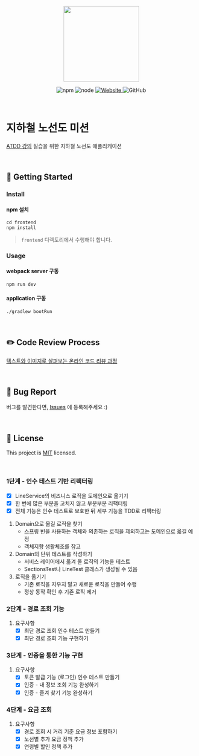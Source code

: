<p align="center">
    <img width="200px;" src="https://raw.githubusercontent.com/woowacourse/atdd-subway-admin-frontend/master/images/main_logo.png"/>
</p>
<p align="center">
  <img alt="npm" src="https://img.shields.io/badge/npm-6.14.15-blue">
  <img alt="node" src="https://img.shields.io/badge/node-14.18.2-blue">
  <a href="https://edu.nextstep.camp/c/R89PYi5H" alt="nextstep atdd">
    <img alt="Website" src="https://img.shields.io/website?url=https%3A%2F%2Fedu.nextstep.camp%2Fc%2FR89PYi5H">
  </a>
  <img alt="GitHub" src="https://img.shields.io/github/license/next-step/atdd-subway-admin">
</p>

<br>

# 지하철 노선도 미션
[ATDD 강의](https://edu.nextstep.camp/c/R89PYi5H) 실습을 위한 지하철 노선도 애플리케이션

<br>

## 🚀 Getting Started

### Install
#### npm 설치
```
cd frontend
npm install
```
> `frontend` 디렉토리에서 수행해야 합니다.

### Usage
#### webpack server 구동
```
npm run dev
```
#### application 구동
```
./gradlew bootRun
```
<br>

## ✏️ Code Review Process
[텍스트와 이미지로 살펴보는 온라인 코드 리뷰 과정](https://github.com/next-step/nextstep-docs/tree/master/codereview)

<br>

## 🐞 Bug Report

버그를 발견한다면, [Issues](https://github.com/next-step/atdd-subway-service/issues) 에 등록해주세요 :)

<br>

## 📝 License

This project is [MIT](https://github.com/next-step/atdd-subway-service/blob/master/LICENSE.md) licensed.

<br>

### 1단계 - 인수 테스트 기반 리팩터링
* [X] LineService의 비즈니스 로직을 도메인으로 옮기기
* [X] 한 번에 많은 부분을 고치지 않고 부분부분 리팩터링
* [X] 전체 기능은 인수 테스트로 보호한 뒤 세부 기능을 TDD로 리팩터링

1. Domain으로 옮길 로직을 찾기
    * 스프링 빈을 사용하는 객체와 의존하는 로직을 제외하고는 도메인으로 옮길 예정
    * 객체지향 생활체조를 참고
2. Domain의 단위 테스트를 작성하기
    * 서비스 레이어에서 옮겨 올 로직의 기능을 테스트
    * SectionsTest나 LineTest 클래스가 생성될 수 있음
3. 로직을 옮기기
    * 기존 로직을 지우지 말고 새로운 로직을 만들어 수행
    * 정상 동작 확인 후 기존 로직 제거

### 2단계 - 경로 조회 기능

1. 요구사항
   - [X] 최단 경로 조회 인수 테스트 만들기
   - [X] 최단 경로 조회 기능 구현하기

### 3단계 - 인증을 통한 기능 구현

1. 요구사항
   - [X] 토큰 발급 기능 (로그인) 인수 테스트 만들기
   - [X] 인증 - 내 정보 조회 기능 완성하기
   - [X] 인증 - 즐겨 찾기 기능 완성하기

### 4단계 - 요금 조회

1. 요구사항
   - [X] 경로 조회 시 거리 기준 요금 정보 포함하기
   - [X] 노선별 추가 요금 정책 추가
   - [X] 연령별 할인 정책 추가
